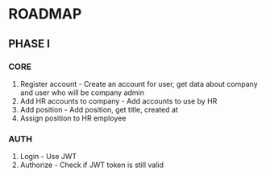 # ROADMAP

## PHASE I

### CORE
1. Register account - Create an account for user, get data about company and user who will be company admin
2. Add HR accounts to company - Add accounts to use by HR
3. Add position - Add position, get title, created at
4. Assign position to HR employee

### AUTH
1. Login - Use JWT
2. Authorize - Check if JWT token is still valid